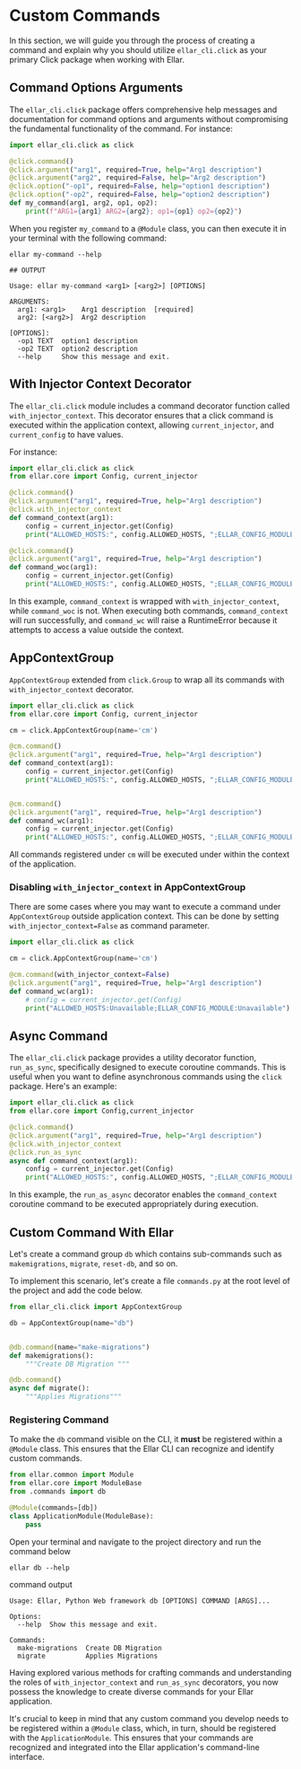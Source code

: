 # **Custom Commands**
In this section, we will guide you through the process of creating a command and explain why you 
should utilize `ellar_cli.click` as your primary Click package when working with Ellar.


## **Command Options Arguments**
The `ellar_cli.click` package offers comprehensive help messages and documentation for command options and arguments 
without compromising the fundamental functionality of the command. 
For instance:

```python
import ellar_cli.click as click

@click.command()
@click.argument("arg1", required=True, help="Arg1 description")
@click.argument("arg2", required=False, help="Arg2 description")
@click.option("-op1", required=False, help="option1 description")
@click.option("-op2", required=False, help="option2 description")
def my_command(arg1, arg2, op1, op2):
    print(f"ARG1={arg1} ARG2={arg2}; op1={op1} op2={op2}")
```

When you register `my_command` to a `@Module` class, you can then execute it in your terminal with the following command:
```shell
ellar my-command --help 

## OUTPUT

Usage: ellar my-command <arg1> [<arg2>] [OPTIONS]

ARGUMENTS:
  arg1: <arg1>    Arg1 description  [required]
  arg2: [<arg2>]  Arg2 description

[OPTIONS]:
  -op1 TEXT  option1 description
  -op2 TEXT  option2 description
  --help     Show this message and exit.
```

## **With Injector Context Decorator**
The `ellar_cli.click` module includes a command decorator function called `with_injector_context`. 
This decorator ensures that a click command is executed within the application context, 
allowing `current_injector`, and `current_config` to have values.

For instance:

```python
import ellar_cli.click as click
from ellar.core import Config, current_injector

@click.command()
@click.argument("arg1", required=True, help="Arg1 description")
@click.with_injector_context
def command_context(arg1):
    config = current_injector.get(Config) 
    print("ALLOWED_HOSTS:", config.ALLOWED_HOSTS, ";ELLAR_CONFIG_MODULE:", config.config_module)

@click.command()
@click.argument("arg1", required=True, help="Arg1 description")
def command_woc(arg1):
    config = current_injector.get(Config) 
    print("ALLOWED_HOSTS:", config.ALLOWED_HOSTS, ";ELLAR_CONFIG_MODULE:", config.config_module)
```

In this example, `command_context` is wrapped with `with_injector_context`, while `command_woc` is not. 
When executing both commands, `command_context` will run successfully, and `command_wc` will raise a RuntimeError 
because it attempts to access a value outside the context.

## **AppContextGroup**
`AppContextGroup` extended from `click.Group` to wrap all its commands with `with_injector_context` decorator.


```python
import ellar_cli.click as click
from ellar.core import Config, current_injector

cm = click.AppContextGroup(name='cm')

@cm.command()
@click.argument("arg1", required=True, help="Arg1 description")
def command_context(arg1):
    config = current_injector.get(Config) 
    print("ALLOWED_HOSTS:", config.ALLOWED_HOSTS, ";ELLAR_CONFIG_MODULE:", config.config_module)


@cm.command()
@click.argument("arg1", required=True, help="Arg1 description")
def command_wc(arg1):
    config = current_injector.get(Config) 
    print("ALLOWED_HOSTS:", config.ALLOWED_HOSTS, ";ELLAR_CONFIG_MODULE:", config.config_module)
```
All commands registered under `cm` will be executed under within the context of the application. 

### **Disabling `with_injector_context` in AppContextGroup**
There are some cases where you may want to execute a command under `AppContextGroup` outside application context.
This can be done by setting `with_injector_context=False` as command parameter.

```python
import ellar_cli.click as click

cm = click.AppContextGroup(name='cm')

@cm.command(with_injector_context=False)
@click.argument("arg1", required=True, help="Arg1 description")
def command_wc(arg1):
    # config = current_injector.get(Config) 
    print("ALLOWED_HOSTS:Unavailable;ELLAR_CONFIG_MODULE:Unavailable")
```

## Async Command
The `ellar_cli.click` package provides a utility decorator function, `run_as_sync`, 
specifically designed to execute coroutine commands. 
This is useful when you want to define asynchronous commands using the `click` package. 
Here's an example:

```python
import ellar_cli.click as click
from ellar.core import Config,current_injector

@click.command()
@click.argument("arg1", required=True, help="Arg1 description")
@click.with_injector_context
@click.run_as_sync
async def command_context(arg1):
    config = current_injector.get(Config) 
    print("ALLOWED_HOSTS:", config.ALLOWED_HOSTS, ";ELLAR_CONFIG_MODULE:", config.config_module)
```

In this example, the `run_as_async` decorator enables the `command_context` coroutine 
command to be executed appropriately during execution.

## **Custom Command With Ellar**
Let's create a command group `db` which contains sub-commands such as `makemigrations`, `migrate`, `reset-db`, and so on.

To implement this scenario, let's create a file `commands.py` at the root level of the project and add the code below.
```python
from ellar_cli.click import AppContextGroup

db = AppContextGroup(name="db")


@db.command(name="make-migrations")
def makemigrations():
    """Create DB Migration """

@db.command()
async def migrate():
    """Applies Migrations"""
```

### **Registering Command**

To make the `db` command visible on the CLI, it **must** be registered within a `@Module` class. 
This ensures that the Ellar CLI can recognize and identify custom commands.

```python
from ellar.common import Module
from ellar.core import ModuleBase
from .commands import db

@Module(commands=[db])
class ApplicationModule(ModuleBase):
    pass
```
Open your terminal and navigate to the project directory and run the command below
```shell
ellar db --help
```

command output
```shell
Usage: Ellar, Python Web framework db [OPTIONS] COMMAND [ARGS]...

Options:
  --help  Show this message and exit.

Commands:
  make-migrations  Create DB Migration
  migrate          Applies Migrations

```

Having explored various methods for crafting commands and understanding the roles of `with_injector_context` and `run_as_sync` decorators, 
you now possess the knowledge to create diverse commands for your Ellar application. 

It's crucial to keep in mind that any custom command you develop needs to be registered within a `@Module` class, which, 
in turn, should be registered with the `ApplicationModule`.
This ensures that your commands are recognized and integrated into the Ellar application's command-line interface. 
